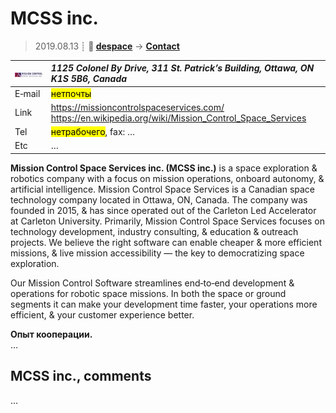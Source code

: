 # MCSS inc.
> 2019.08.13 ┊ **🚀 [despace](index.md)** → **[Contact](contact.md)**

|[![](f/contact/m/mcss_inc_logo1_thumb.jpg)](f/contact/m/mcss_inc_logo1.png)|*1125 Colonel By Drive, 311 St. Patrick’s Building, Ottawa, ON K1S 5B6, Canada*|
|:--|:--|
|E‑mail| <mark>нетпочты</mark> |
|Link| <https://missioncontrolspaceservices.com/><br> <https://en.wikipedia.org/wiki/Mission_Control_Space_Services>  |
|Tel| <mark>нетрабочего</mark>, fax: … |
|Etc| … |

**Mission Control Space Services inc. (MCSS inc.)** is a space exploration & robotics company with a focus on mission operations, onboard autonomy, & artificial intelligence. Mission Control Space Services is a Canadian space technology company located in Ottawa, ON, Canada. The company was founded in 2015, & has since operated out of the Carleton Led Accelerator at Carleton University. Primarily, Mission Control Space Services focuses on technology development, industry consulting, & education & outreach projects. We believe the right software can enable cheaper & more efficient missions, & live mission accessibility — the key to democratizing space exploration.

Our Mission Control Software streamlines end‑to‑end development & operations for robotic space missions. In both the space or ground segments it can make your development time faster, your operations more efficient, & your customer experience better.


**Опыт кооперации.**  
…


<p style="page-break-after:always"> </p>

## MCSS inc., comments

…
